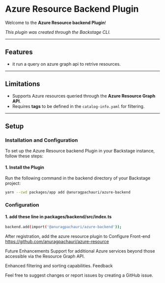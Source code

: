 # Azure Resource Backend Plugin  

Welcome to the **Azure Resource backend Plugin**!  

_This plugin was created through the Backstage CLI._  

---

## Features  

- it run a query on azure graph api to retrive resources.  

---

## Limitations  

- Supports Azure resources queried through the **Azure Resource Graph API**.  
- Requires **tags** to be defined in the `catalog-info.yaml` for filtering.  

---

## Setup  

### Installation and Configuration  

To set up the Azure Resource backend Plugin in your Backstage instance, follow these steps:  

#### 1. Install the Plugin  

Run the following command in the backend directory of your Backstage project:  

```bash
yarn --cwd packages/app add @anuragpachauri/azure-backend 
```

### Configuration

#### 1. add these line in packages/backend/src/index.ts
```bash
backend.add(import('@anuragpachauri/azure-backend'));
```

After registration, add the azure resource plugin to Configure Front-end 
https://github.com/anuragpachauri/azure-resource

Future Enhancements
Support for additional Azure services beyond those accessible via the Resource Graph API.

Enhanced filtering and sorting capabilities.
Feedback

Feel free to suggest changes or report issues by creating a GitHub issue.